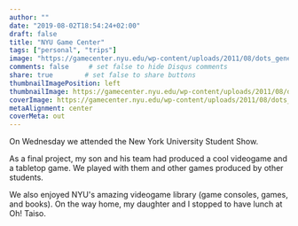```yaml
---
author: ""
date: "2019-08-02T18:54:24+02:00"
draft: false
title: "NYU Game Center"
tags: ["personal", "trips"]
image: "https://gamecenter.nyu.edu/wp-content/uploads/2011/08/dots_general-e1418675009373.jpg"
comments: false     # set false to hide Disqus comments
share: true        # set false to share buttons
thumbnailImagePosition: left
thumbnailImage: https://gamecenter.nyu.edu/wp-content/uploads/2011/08/dots_general-e1418675009373.jpg
coverImage: https://gamecenter.nyu.edu/wp-content/uploads/2011/08/dots_general-e1418675009373.jpg
metaAlignment: center
coverMeta: out
---
```


On Wednesday we attended the New York University Student Show.

<!--more-->

As a final project, my son and his team had produced a cool videogame and a tabletop game. We played with them and other games produced by other students.

We also enjoyed NYU's amazing videogame library (game consoles, games, and books). On the way home, my daughter and I stopped to have lunch at Oh! Taiso.

<script src="https://cdn.jsdelivr.net/npm/publicalbum@latest/embed-ui.min.js" async></script>
<div class="pa-gallery-player-widget" style="width:100%; height:480px; display:none;"
  data-link="https://photos.app.goo.gl/eTiWJxeJKZnuNKpCA"
  data-title="2 new photos by Jorge Cortell">
  <object data="https://lh3.googleusercontent.com/oaV9IV9nUJhWYCfa1MKIzCfmeF1jAJTRcLF3YuEAYXVG7OZRfkLOiCe4_2ImbSD9TdenHhUQJ4YRlNXFwC8_ci67mSbYirchumiua4jaPU27VmW0Hcl6L6NlDUv8JY29Zy7nU4xrqEI=w1920-h1080"></object>
  <object data="https://lh3.googleusercontent.com/gAQ7LA7j8aLctH3YpYH5Vg6cJ8xLoiQPd6EnQBVuxBi33tBn2C1_fx-Q4V0Mqnhwd-Iadpj3mrvJiV6QCKfR_nsNOtjyyGpk3D7ToFEj1fLyKPb8NZIGz79vqCpKOaSV27-yfWpwtpU=w1920-h1080"></object>
</div>
